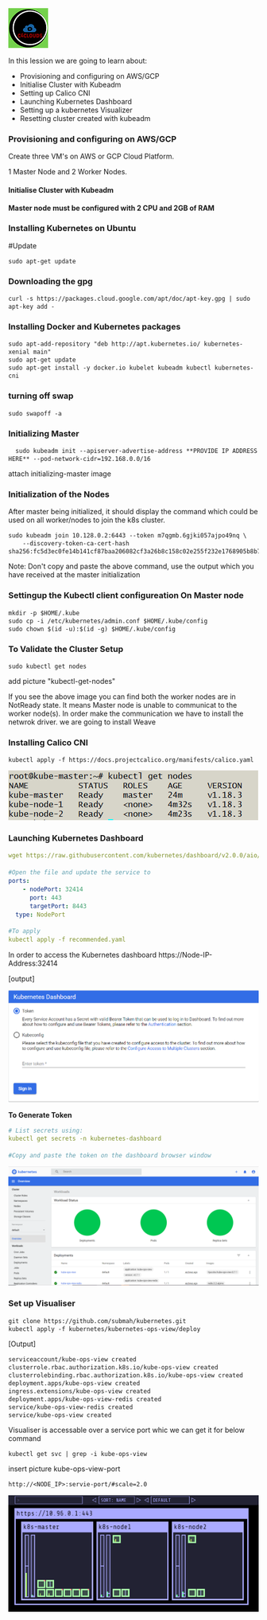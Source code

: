 <img src="../images/c4logo.png">

In this lession we are going to learn about:

- Provisioning and configuring on AWS/GCP
- Initialise Cluster with Kubeadm
- Setting up Calico CNI
- Launching Kubernetes Dashboard
- Setting up a kubernetes Visualizer
- Resetting cluster created with kubeadm

### Provisioning and configuring on AWS/GCP
Create three VM's on AWS or GCP Cloud Platform.

1 Master Node and 2 Worker Nodes.

#### Initialise Cluster with Kubeadm
__Master node must be configured with 2 CPU and 2GB of RAM__
### Installing Kubernetes on Ubuntu

#Update 
```
sudo apt-get update

``` 
### Downloading the gpg
```
curl -s https://packages.cloud.google.com/apt/doc/apt-key.gpg | sudo apt-key add -
```
### Installing Docker and Kubernetes packages
```syntax
sudo apt-add-repository "deb http://apt.kubernetes.io/ kubernetes-xenial main"
sudo apt-get update
sudo apt-get install -y docker.io kubelet kubeadm kubectl kubernetes-cni 

```
### turning off swap
```
sudo swapoff -a

```

### Initializing Master
```
  sudo kubeadm init --apiserver-advertise-address **PROVIDE IP ADDRESS HERE** --pod-network-cidr=192.168.0.0/16
```
attach initializing-master image

### Initialization of the Nodes
After master being initialized, it should display the command which could be used on all worker/nodes to join the k8s cluster.
```
sudo kubeadm join 10.128.0.2:6443 --token m7qgmb.6gjki057ajpo49nq \
    --discovery-token-ca-cert-hash sha256:fc5d3ec0fe14b141cf87baa206082cf3a26b8c158c02e255f232e1768905b8b7
```
Note: Don't copy and paste the above command, use the output which you have received at the master initialization

### Settingup the Kubectl client configureation On Master node
```color
mkdir -p $HOME/.kube
sudo cp -i /etc/kubernetes/admin.conf $HOME/.kube/config
sudo chown $(id -u):$(id -g) $HOME/.kube/config
```

### To Validate the Cluster Setup
```
sudo kubectl get nodes
```
add picture "kubectl-get-nodes"

If you see the above image you can find both the worker nodes are in NotReady state. It means Master node is unable to communicat to the worker node(s). In order make the communication we have to install the netwrok driver. we are going to install Weave

### Installing Calico CNI
```
kubectl apply -f https://docs.projectcalico.org/manifests/calico.yaml
```
<img src="../images/get-nodes.png">

### Launching Kubernetes Dashboard
```yml
wget https://raw.githubusercontent.com/kubernetes/dashboard/v2.0.0/aio/deploy/recommended.yaml

#Open the file and update the service to
ports:
    - nodePort: 32414
      port: 443
      targetPort: 8443
  type: NodePort

#To apply 
kubectl apply -f recommended.yaml
```

In order to access the Kubernetes dashboard https://Node-IP-Address:32414 

[output]

<img src="../images/kubernetes-dashboard-token.png">

__To Generate Token__
```yml
# List secrets using:
kubectl get secrets -n kubernetes-dashboard

#Copy and paste the token on the dashboard browser window
```
<img src="../images/kubernetes-dashboard.png">


### Set up Visualiser
```
git clone https://github.com/submah/kubernetes.git
kubectl apply -f kubernetes/kubernetes-ops-view/deploy
```
[Output]
```
serviceaccount/kube-ops-view created
clusterrole.rbac.authorization.k8s.io/kube-ops-view created
clusterrolebinding.rbac.authorization.k8s.io/kube-ops-view created
deployment.apps/kube-ops-view created
ingress.extensions/kube-ops-view created
deployment.apps/kube-ops-view-redis created
service/kube-ops-view-redis created
service/kube-ops-view created
```

Visualiser is accessable over a service port whic we can get it for below command

```
kubectl get svc | grep -i kube-ops-view
```

insert picture kube-ops-view-port

```
http://<NODE_IP>:servie-port/#scale=2.0
```

<img src="../images/viasualizer.PNG">

